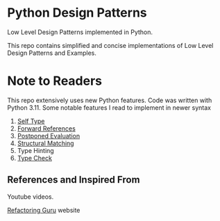 # Python Design Patterns

Low Level Design Patterns implemented in Python.

This repo contains simplified and concise implementations of Low Level Design Patterns and Examples.

# Note to Readers

This repo extensively uses new Python features.
Code was written with Python 3.11.
Some notable features I read to implement in newer syntax

1. [Self Type](https://peps.python.org/pep-0673/)
2. [Forward References](https://peps.python.org/pep-0484/#forward-references)
3. [Postponed Evaluation](https://peps.python.org/pep-0563/)
4. [Structural Matching](https://peps.python.org/pep-0634/)
5. Type Hinting
6. [Type Check](https://mypy.readthedocs.io/en/stable/runtime_troubles.html#typing-type-checking)


## References and Inspired From

Youtube videos.

[Refactoring Guru](https://refactoring.guru/) website

